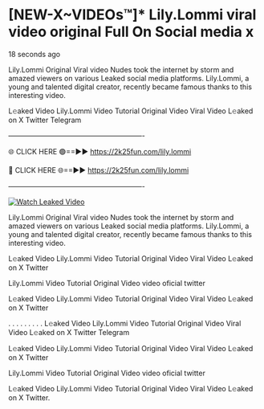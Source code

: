 # [NEW-X~VIDEOs™]* Lily.Lommi viral video original Full On Social media x

18 seconds ago

Lily.Lommi Original Viral video Nudes took the internet by storm and amazed viewers on various Leaked social media platforms. Lily.Lommi, a young and talented digital creator, recently became famous thanks to this interesting video.

L𝚎aked Video Lily.Lommi Video Tutorial Original Video Viral Video L𝚎aked on X Twitter Telegram

———————————————————-

🌐 CLICK HERE 🟢==►► https://2k25fun.com/lily.lommi

🔴 CLICK HERE 🌐==►► https://2k25fun.com/lily.lommi

———————————————————-

[![Watch Leaked Video](https://miro.medium.com/v2/resize:fit:828/format:webp/1*cilzJN44JGOrTw9NJCrNHA.gif "Watch Leaked Video")](https://2k25fun.com/lily.lommi)

Lily.Lommi Original Viral video Nudes took the internet by storm and amazed viewers on various Leaked social media platforms. Lily.Lommi, a young and talented digital creator, recently became famous thanks to this interesting video.

L𝚎aked Video Lily.Lommi Video Tutorial Original Video Viral Video L𝚎aked on X Twitter

Lily.Lommi Video Tutorial Original Video video oficial twitter

L𝚎aked Video Lily.Lommi Video Tutorial Original Video Viral Video L𝚎aked on X Twitter

. . . . . . . . . L𝚎aked Video Lily.Lommi Video Tutorial Original Video Viral Video L𝚎aked on X Twitter Telegram

L𝚎aked Video Lily.Lommi Video Tutorial Original Video Viral Video L𝚎aked on X Twitter

Lily.Lommi Video Tutorial Original Video video oficial twitter

L𝚎aked Video Lily.Lommi Video Tutorial Original Video Viral Video L𝚎aked on X Twitter.